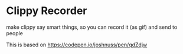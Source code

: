 # Clippy Recorder

make clippy say smart things, so you can record it (as gif) and send to people

This is based on https://codepen.io/joshnuss/pen/qdZdjw